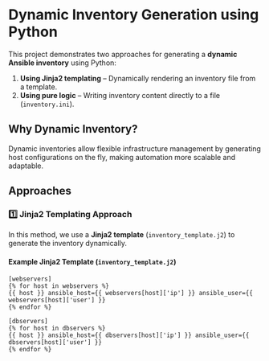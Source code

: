 # Dynamic Inventory Generation using Python  

This project demonstrates two approaches for generating a **dynamic Ansible inventory** using Python:  

1. **Using Jinja2 templating** – Dynamically rendering an inventory file from a template.  
2. **Using pure logic** – Writing inventory content directly to a file (`inventory.ini`).  

## Why Dynamic Inventory?  
Dynamic inventories allow flexible infrastructure management by generating host configurations on the fly, making automation more scalable and adaptable.  

## Approaches  

### 1️⃣ Jinja2 Templating Approach  

In this method, we use a **Jinja2 template** (`inventory_template.j2`) to generate the inventory dynamically.  

#### **Example Jinja2 Template (`inventory_template.j2`)**
```jinja2
[webservers]
{% for host in webservers %}
{{ host }} ansible_host={{ webservers[host]['ip'] }} ansible_user={{ webservers[host]['user'] }}
{% endfor %}

[dbservers]
{% for host in dbservers %}
{{ host }} ansible_host={{ dbservers[host]['ip'] }} ansible_user={{ dbservers[host]['user'] }}
{% endfor %}
